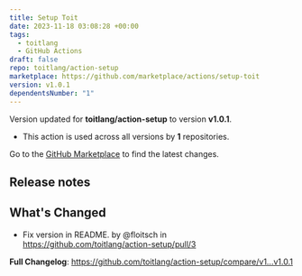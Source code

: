 ```yaml
---
title: Setup Toit
date: 2023-11-18 03:08:28 +00:00
tags:
  - toitlang
  - GitHub Actions
draft: false
repo: toitlang/action-setup
marketplace: https://github.com/marketplace/actions/setup-toit
version: v1.0.1
dependentsNumber: "1"
---
```



Version updated for **toitlang/action-setup** to version **v1.0.1**.
- This action is used across all versions by **1** repositories.

Go to the [GitHub Marketplace](https://github.com/marketplace/actions/setup-toit) to find the latest changes.

## Release notes

## What's Changed
* Fix version in README. by @floitsch in https://github.com/toitlang/action-setup/pull/3


**Full Changelog**: https://github.com/toitlang/action-setup/compare/v1...v1.0.1

